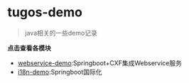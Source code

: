 # tugos-demo

>java相关的一些demo记录

**点击查看各模块**

- [webservice-demo](/webservice-demo):Springboot+CXF集成Webservice服务
- [i18n-demo](/i18n-demo):Springboot国际化

